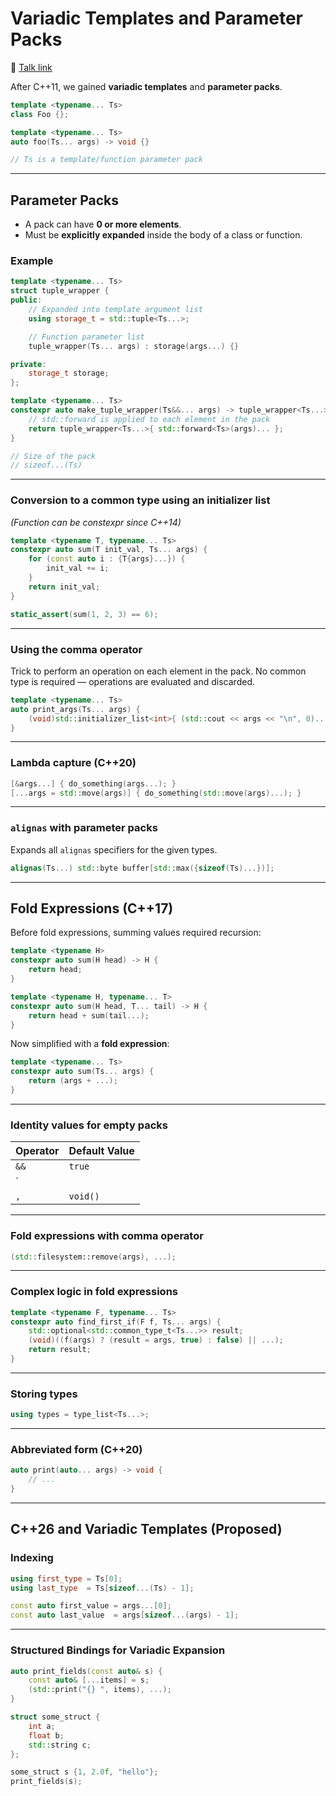 # Variadic Templates and Parameter Packs

🎥 [Talk link](https://youtu.be/zx4f7OT7Uec?si=AcCMrSP_vxtQ2-SU)

After C++11, we gained **variadic templates** and **parameter packs**.

```cpp
template <typename... Ts>
class Foo {};

template <typename... Ts>
auto foo(Ts... args) -> void {}

// Ts is a template/function parameter pack 
```

---

## Parameter Packs

* A pack can have **0 or more elements**.
* Must be **explicitly expanded** inside the body of a class or function.

### Example

```cpp
template <typename... Ts>
struct tuple_wrapper {
public:
    // Expanded into template argument list
    using storage_t = std::tuple<Ts...>;

    // Function parameter list
    tuple_wrapper(Ts... args) : storage(args...) {}

private:
    storage_t storage;
};

template <typename... Ts>
constexpr auto make_tuple_wrapper(Ts&&... args) -> tuple_wrapper<Ts...> {
    // std::forward is applied to each element in the pack
    return tuple_wrapper<Ts...>{ std::forward<Ts>(args)... };
}

// Size of the pack
// sizeof...(Ts)
```

---

### Conversion to a common type using an initializer list

*(Function can be constexpr since C++14)*

```cpp
template <typename T, typename... Ts>
constexpr auto sum(T init_val, Ts... args) {
    for (const auto i : {T{args}...}) {
        init_val += i;
    }
    return init_val;
}

static_assert(sum(1, 2, 3) == 6);
```

---

### Using the comma operator

Trick to perform an operation on each element in the pack.
No common type is required — operations are evaluated and discarded.

```cpp
template <typename... Ts>
auto print_args(Ts... args) {
    (void)std::initializer_list<int>{ (std::cout << args << "\n", 0)... };
}
```

---

### Lambda capture (C++20)

```cpp
[&args...] { do_something(args...); }
[...args = std::move(args)] { do_something(std::move(args)...); }
```

---

### `alignas` with parameter packs

Expands all `alignas` specifiers for the given types.

```cpp
alignas(Ts...) std::byte buffer[std::max({sizeof(Ts)...})];
```

---

## Fold Expressions (C++17)

Before fold expressions, summing values required recursion:

```cpp
template <typename H>
constexpr auto sum(H head) -> H {
    return head;
}

template <typename H, typename... T>
constexpr auto sum(H head, T... tail) -> H {
    return head + sum(tail...);
}
```

Now simplified with a **fold expression**:

```cpp
template <typename... Ts>
constexpr auto sum(Ts... args) {
    return (args + ...);
}
```

---

### Identity values for empty packs

| Operator | Default Value |   
| -------- | ------------- |
| `&&`     | `true`        |
| `||`     | `false`       |
| `,`      | `void()`      |

---

### Fold expressions with comma operator

```cpp
(std::filesystem::remove(args), ...);
```

---

### Complex logic in fold expressions

```cpp
template <typename F, typename... Ts>
constexpr auto find_first_if(F f, Ts... args) {
    std::optional<std::common_type_t<Ts...>> result;
    (void)((f(args) ? (result = args, true) : false) || ...);
    return result;
}
```

---

### Storing types

```cpp
using types = type_list<Ts...>;
```

---

### Abbreviated form (C++20)

```cpp
auto print(auto... args) -> void {
    // ...
}
```

---

## C++26 and Variadic Templates (Proposed)

### Indexing

```cpp
using first_type = Ts[0];
using last_type  = Ts[sizeof...(Ts) - 1];

const auto first_value = args...[0];
const auto last_value  = args[sizeof...(args) - 1];
```

---

### Structured Bindings for Variadic Expansion

```cpp
auto print_fields(const auto& s) {
    const auto& [...items] = s;
    (std::print("{} ", items), ...);
}

struct some_struct {
    int a;
    float b;
    std::string c;
};

some_struct s {1, 2.0f, "hello"};
print_fields(s);
```
